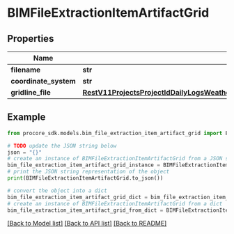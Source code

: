 # BIMFileExtractionItemArtifactGrid


## Properties

Name | Type | Description | Notes
------------ | ------------- | ------------- | -------------
**filename** | **str** |  | [optional] 
**coordinate_system** | **str** |  | [optional] 
**gridline_file** | [**RestV11ProjectsProjectIdDailyLogsWeatherLogsGet200ResponseInnerAttachmentsInner**](RestV11ProjectsProjectIdDailyLogsWeatherLogsGet200ResponseInnerAttachmentsInner.md) |  | [optional] 

## Example

```python
from procore_sdk.models.bim_file_extraction_item_artifact_grid import BIMFileExtractionItemArtifactGrid

# TODO update the JSON string below
json = "{}"
# create an instance of BIMFileExtractionItemArtifactGrid from a JSON string
bim_file_extraction_item_artifact_grid_instance = BIMFileExtractionItemArtifactGrid.from_json(json)
# print the JSON string representation of the object
print(BIMFileExtractionItemArtifactGrid.to_json())

# convert the object into a dict
bim_file_extraction_item_artifact_grid_dict = bim_file_extraction_item_artifact_grid_instance.to_dict()
# create an instance of BIMFileExtractionItemArtifactGrid from a dict
bim_file_extraction_item_artifact_grid_from_dict = BIMFileExtractionItemArtifactGrid.from_dict(bim_file_extraction_item_artifact_grid_dict)
```
[[Back to Model list]](../README.md#documentation-for-models) [[Back to API list]](../README.md#documentation-for-api-endpoints) [[Back to README]](../README.md)


